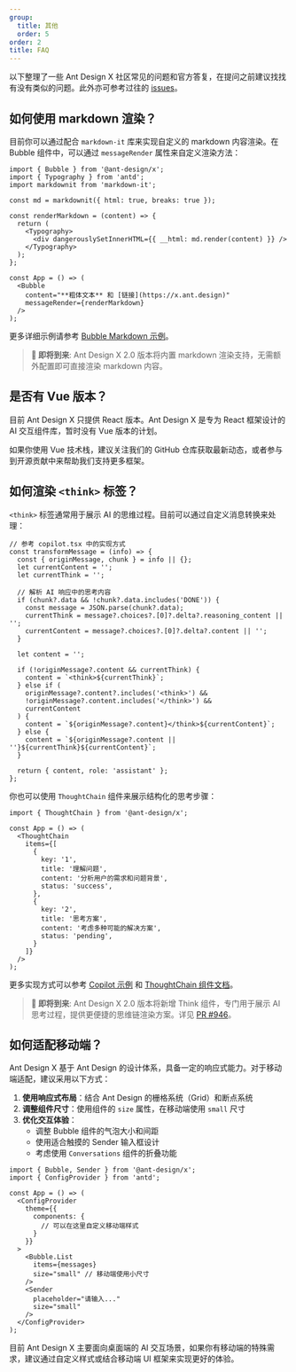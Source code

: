 ```yaml
---
group:
  title: 其他
  order: 5
order: 2
title: FAQ
---
```


以下整理了一些 Ant Design X 社区常见的问题和官方答复，在提问之前建议找找有没有类似的问题。此外亦可参考过往的 [issues](https://github.com/ant-design/x/issues)。

## 如何使用 markdown 渲染？

目前你可以通过配合 `markdown-it` 库来实现自定义的 markdown 内容渲染。在 Bubble 组件中，可以通过 `messageRender` 属性来自定义渲染方法：

```tsx
import { Bubble } from '@ant-design/x';
import { Typography } from 'antd';
import markdownit from 'markdown-it';

const md = markdownit({ html: true, breaks: true });

const renderMarkdown = (content) => {
  return (
    <Typography>
      <div dangerouslySetInnerHTML={{ __html: md.render(content) }} />
    </Typography>
  );
};

const App = () => (
  <Bubble
    content="**粗体文本** 和 [链接](https://x.ant.design)"
    messageRender={renderMarkdown}
  />
);
```

更多详细示例请参考 [Bubble Markdown 示例](/components/bubble-cn#components-bubble-demo-markdown)。

> **📢 即将到来**: Ant Design X 2.0 版本将内置 markdown 渲染支持，无需额外配置即可直接渲染 markdown 内容。

## 是否有 Vue 版本？

目前 Ant Design X 只提供 React 版本。Ant Design X 是专为 React 框架设计的 AI 交互组件库，暂时没有 Vue 版本的计划。

如果你使用 Vue 技术栈，建议关注我们的 GitHub 仓库获取最新动态，或者参与到开源贡献中来帮助我们支持更多框架。

## 如何渲染 `<think>` 标签？

`<think>` 标签通常用于展示 AI 的思维过程。目前可以通过自定义消息转换来处理：

```tsx
// 参考 copilot.tsx 中的实现方式
const transformMessage = (info) => {
  const { originMessage, chunk } = info || {};
  let currentContent = '';
  let currentThink = '';
  
  // 解析 AI 响应中的思考内容
  if (chunk?.data && !chunk?.data.includes('DONE')) {
    const message = JSON.parse(chunk?.data);
    currentThink = message?.choices?.[0]?.delta?.reasoning_content || '';
    currentContent = message?.choices?.[0]?.delta?.content || '';
  }

  let content = '';
  
  if (!originMessage?.content && currentThink) {
    content = `<think>${currentThink}`;
  } else if (
    originMessage?.content?.includes('<think>') &&
    !originMessage?.content.includes('</think>') &&
    currentContent
  ) {
    content = `${originMessage?.content}</think>${currentContent}`;
  } else {
    content = `${originMessage?.content || ''}${currentThink}${currentContent}`;
  }

  return { content, role: 'assistant' };
};
```

你也可以使用 `ThoughtChain` 组件来展示结构化的思考步骤：

```tsx
import { ThoughtChain } from '@ant-design/x';

const App = () => (
  <ThoughtChain
    items={[
      {
        key: '1',
        title: '理解问题',
        content: '分析用户的需求和问题背景',
        status: 'success',
      },
      {
        key: '2', 
        title: '思考方案',
        content: '考虑多种可能的解决方案',
        status: 'pending',
      }
    ]}
  />
);
```

更多实现方式可以参考 [Copilot 示例](https://github.com/ant-design/x/blob/main/docs/playground/copilot.tsx) 和 [ThoughtChain 组件文档](/components/thought-chain-cn)。

> **📢 即将到来**: Ant Design X 2.0 版本将新增 Think 组件，专门用于展示 AI 思考过程，提供更便捷的思维链渲染方案。详见 [PR #946](https://github.com/ant-design/x/pull/946)。

## 如何适配移动端？

Ant Design X 基于 Ant Design 的设计体系，具备一定的响应式能力。对于移动端适配，建议采用以下方式：

1. **使用响应式布局**：结合 Ant Design 的栅格系统（Grid）和断点系统
2. **调整组件尺寸**：使用组件的 `size` 属性，在移动端使用 `small` 尺寸
3. **优化交互体验**：
   - 调整 Bubble 组件的气泡大小和间距
   - 使用适合触摸的 Sender 输入框设计
   - 考虑使用 `Conversations` 组件的折叠功能

```tsx
import { Bubble, Sender } from '@ant-design/x';
import { ConfigProvider } from 'antd';

const App = () => (
  <ConfigProvider
    theme={{
      components: {
        // 可以在这里自定义移动端样式
      }
    }}
  >
    <Bubble.List 
      items={messages}
      size="small" // 移动端使用小尺寸
    />
    <Sender 
      placeholder="请输入..."
      size="small"
    />
  </ConfigProvider>
);
```

目前 Ant Design X 主要面向桌面端的 AI 交互场景，如果你有移动端的特殊需求，建议通过自定义样式或结合移动端 UI 框架来实现更好的体验。
